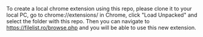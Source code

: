 To create a local chrome extension using this repo, please clone it to your local PC, go to chrome://extensions/ in Chrome, click "Load Unpacked" and select the folder with this repo.
Then you can navigate to https://filelist.ro/browse.php and you will be able to use this new extension.

